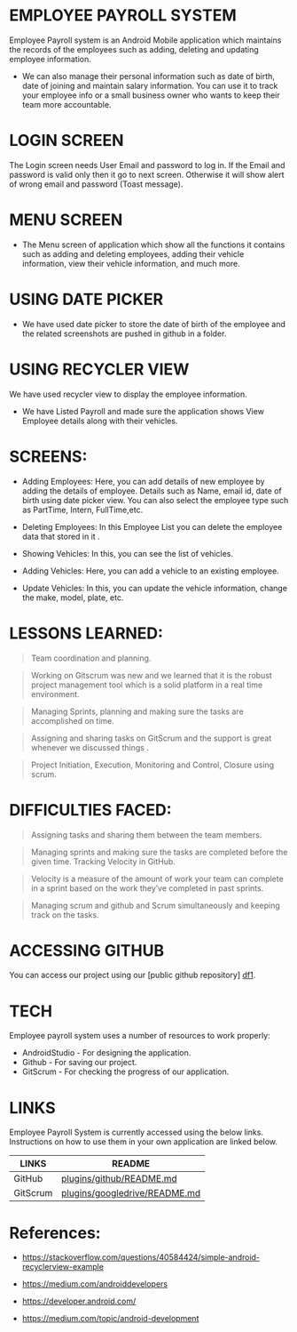 # EMPLOYEE PAYROLL SYSTEM

Employee Payroll system is an Android Mobile application which maintains the records of the employees such as adding, deleting and updating employee information. 

* We can also manage their personal information such as date of birth, date of joining and maintain salary information. You can use it to track your employee info or a small business owner who wants to keep their team more accountable.

# LOGIN SCREEN
The Login screen needs User Email and password to log in. If the Email and password is valid only then it go to next screen. Otherwise it will show alert of wrong email and password (Toast message).

# MENU SCREEN
* The Menu screen of application which show all the functions it contains such as adding and deleting employees, adding their vehicle information, view their vehicle information, and much more.

# USING DATE PICKER
* We have used date picker to store the date of birth of the employee and the related screenshots are pushed in github in a folder.

# USING RECYCLER VIEW
We have used recycler view to display the employee information. 

* We have Listed Payroll and made sure the application shows View Employee details along with their vehicles.

# SCREENS:
* Adding Employees: Here, you can add details of new employee by adding the details of employee. 
Details such as Name, email id, date of birth using date picker view.  You can also select the employee type such as PartTime, Intern, FullTime,etc.

* Deleting Employees: In this Employee List you can delete the employee data that stored in it .

* Showing Vehicles: In this, you can see the list of vehicles.
* Adding Vehicles: Here, you can add a vehicle to an existing employee.
* Update Vehicles: In this, you can update the vehicle information, change the make, model, plate, etc.


# LESSONS LEARNED:

> Team coordination and planning.

> Working on Gitscrum was new and we learned that it is the robust project management tool which is a solid platform in a real time environment.

> Managing Sprints, planning and making sure the tasks are accomplished on time.

> Assigning and sharing tasks on GitScrum and the support is great whenever we discussed things . 

> Project Initiation, Execution, Monitoring and Control, Closure using scrum.

# DIFFICULTIES FACED:
> Assigning tasks and sharing them between the team members.

> Managing sprints and making sure the tasks are completed before the given time.
> Tracking Velocity in GitHub.	

> Velocity is a measure of the amount of work your team can complete in a sprint based on the work they’ve completed in past sprints.

> Managing scrum and github and Scrum simultaneously and keeping track on the tasks.


# ACCESSING GITHUB

 You can access our project using our [public github repository] [df1].


# TECH

Employee payroll system uses a number of resources to work properly:
* AndroidStudio - For designing the application.
* Github - For saving our project.
* GitScrum - For checking the progress of our application.

# LINKS
Employee Payroll System is currently accessed using the below links. Instructions on how to use them in your own application are linked below.

| LINKS | README |
| ------ | ------ |
| GitHub | [plugins/github/README.md][PlDb]
| GitScrum | [plugins/googledrive/README.md][PlGh] |



# References: 

* https://stackoverflow.com/questions/40584424/simple-android-recyclerview-example
* https://medium.com/androiddevelopers
* https://developer.android.com/
* https://medium.com/topic/android-development


   [dill]: <https://github.com>
   [git-repo-url]: <https://github.com/joemccann/dillinger.git>
   [john gruber]: <http://daringfireball.net>
   [df1]: <https://github.com/sanjeev-developer/Group7_F2019_MAD3125_FP/>
   [markdown-it]: <https://github.com/markdown-it/markdown-it>
   [Ace Editor]: <http://ace.ajax.org>
   [node.js]: <http://nodejs.org>
   [Twitter Bootstrap]: <http://twitter.github.com/bootstrap/>
   [jQuery]: <http://jquery.com>
   [@tjholowaychuk]: <http://twitter.com/tjholowaychuk>
   [express]: <http://expressjs.com>
   [AngularJS]: <http://angularjs.org>
   [Gulp]: <http://gulpjs.com>

   [PlDb]: <https://github.com/sanjeev-developer/Group7_F2019_MAD3125_FP>
   [PlGh]: <https://gitscrum.com/vivekmadishetty07/employee-payroll-system/planning>
   [PlGd]: <https://github.com/joemccann/dillinger/tree/master/plugins/googledrive/README.md>
   [PlOd]: <https://github.com/joemccann/dillinger/tree/master/plugins/onedrive/README.md>
   [PlMe]: <https://github.com/joemccann/dillinger/tree/master/plugins/medium/README.md>
   [PlGa]: <https://github.com/RahulHP/dillinger/blob/master/plugins/googleanalytics/README.md>
